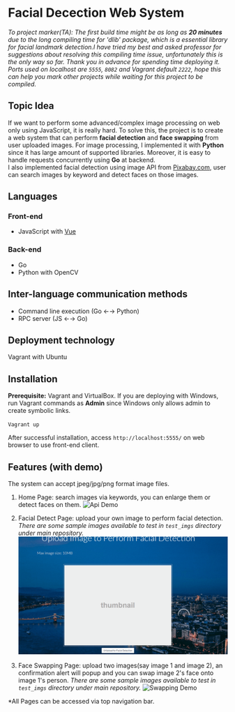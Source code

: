# Facial Decection Web System

*To project marker(TA): The first build time might be as long as **20 minutes** due to the long compiling time for 'dlib' package, which is a essential library for facial landmark detection.I have tried my best and asked professor for suggestions about resolving this compiling time issue, unfortunately this is the only way so far. Thank you in advance for spending time deploying it. Ports used on localhost are `5555`, `8082` and Vagrant default `2222`, hope this can help you mark other projects while waiting for this project to be compiled.*

## Topic Idea

If we want to perform some advanced/complex image processing on web only using JavaScript, it is really hard. To solve this, the project is to create a web system that can perform **facial detection** and **face swapping** from user uploaded images.
For image processing, I implemented it with **Python** since it has large amount of supported libraries. Moreover, it is easy to handle requests concurrently using **Go** at backend.\
I also implemented facial detection using image API from [Pixabay.com](https://pixabay.com/), user can search images by keyword and detect faces on those images.

## Languages

### Front-end

- JavaScript with [Vue](https://vuejs.org/)

### Back-end

- Go
- Python with OpenCV

## Inter-language communication methods

- Command line execution (Go &leftarrow;&rightarrow; Python)
- RPC server (JS &leftarrow;&rightarrow; Go)

## Deployment technology

Vagrant with Ubuntu

## Installation

**Prerequisite:** Vagrant and VirtualBox.
If you are deploying with Windows, run Vagrant commands as **Admin** since Windows only allows admin to create symbolic links.

`Vagrant up`

After successful installation, access `http://localhost:5555/` on web browser to use front-end client.

## Features (with demo)

The system can accept jpeg/jpg/png format image files.

1. Home Page: search images via keywords, you can enlarge them or detect faces on them.
![Api Demo](md_assets/api_demo.gif)

2. Facial Detect Page: upload your own image to perform facial detection. *There are some sample images available to test in `test_imgs` directory under main repository.*
![Detection Demo](md_assets/detection_demo.gif)

3. Face Swapping Page: upload two images(say image 1 and image 2), an confirmation alert will popup and you can swap image 2's face onto image 1's person. *There are some sample images available to test in `test_imgs` directory under main repository.*
![Swapping Demo](md_assets/face_swap_demo.gif)

*All Pages can be accessed via top navigation bar.
